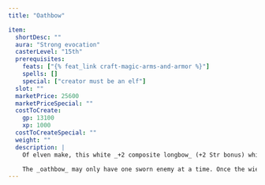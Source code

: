 ```yaml
---
title: "Oathbow"

item:
  shortDesc: ""
  aura: "Strong evocation"
  casterLevel: "15th"
  prerequisites:
    feats: ["{% feat_link craft-magic-arms-and-armor %}"]
    spells: []
    special: ["creator must be an elf"]
  slot: ""
  marketPrice: 25600
  marketPriceSpecial: ""
  costToCreate:
    gp: 13100
    xp: 1000
  costToCreateSpecial: ""
  weight: ""
  description: |
    Of elven make, this white _+2 composite longbow_ (+2 Str bonus) whispers "Swift defeat to my enemies" in Elven when nocked and pulled. Once per day, if the firer swears aloud to slay her target (a free action), the bow's whisper becomes the low shout "Swift death to those who have wronged me." Against such a sworn enemy, the bow has a +5 enhancement bonus, and arrows launched from it deal an additional 2d6 points of damage (and &times;4 on a critical hit instead of the normal &times;3). However, the bow is treated as only a masterwork weapon against all foes other than the sworn enemy, and the wielder takes a -1 penalty on attack rolls with any weapon other than the _oathbow_. These bonuses and penalties last for seven days or until the sworn enemy is slain or destroyed by the wielder of the _oathbow_, whichever comes first.

    The _oathbow_ may only have one sworn enemy at a time. Once the wielder swears to slay a target, he cannot make a new oath until he has slain that target or seven days have passed. Even if the wielder slays the sworn enemy on the same day that he makes the oath, he cannot activate the _oathbow_'s special power again until 24 hours have passed from the time he made the oath.
---
```

